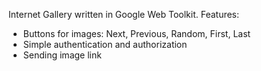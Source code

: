 Internet Gallery written in Google Web Toolkit.
Features:
 * Buttons for images: Next, Previous, Random, First, Last
 * Simple authentication and authorization
 * Sending image link